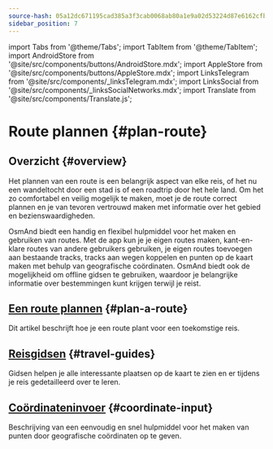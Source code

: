```yaml
---
source-hash: 05a12dc671195cad385a3f3cab0068ab80a1e9a02d53224d87e6162cfb880b2f
sidebar_position: 7
---
```

import Tabs from '@theme/Tabs';
import TabItem from '@theme/TabItem';
import AndroidStore from '@site/src/components/buttons/AndroidStore.mdx';
import AppleStore from '@site/src/components/buttons/AppleStore.mdx';
import LinksTelegram from '@site/src/components/_linksTelegram.mdx';
import LinksSocial from '@site/src/components/_linksSocialNetworks.mdx';
import Translate from '@site/src/components/Translate.js';


# Route plannen {#plan-route}

## Overzicht {#overview}

Het plannen van een route is een belangrijk aspect van elke reis, of het nu een wandeltocht door een stad is of een roadtrip door het hele land. Om het zo comfortabel en veilig mogelijk te maken, moet je de route correct plannen en je van tevoren vertrouwd maken met informatie over het gebied en bezienswaardigheden.

OsmAnd biedt een handig en flexibel hulpmiddel voor het maken en gebruiken van routes. Met de app kun je je eigen routes maken, kant-en-klare routes van andere gebruikers gebruiken, je eigen routes toevoegen aan bestaande tracks, tracks aan wegen koppelen en punten op de kaart maken met behulp van geografische coördinaten. OsmAnd biedt ook de mogelijkheid om offline gidsen te gebruiken, waardoor je belangrijke informatie over bestemmingen kunt krijgen terwijl je reist.

<!-- OsmAnd allows you to create your own routes and to use other user routes for trips.

OsmAnd allows you to build various routes as tracks, add a route to existing tracks, snap a track to roads.
Using offline Travel guides is an important source of information while traveling. -->


## [Een route plannen](./create-route.md) {#plan-a-route}

Dit artikel beschrijft hoe je een route plant voor een toekomstige reis.


## [Reisgidsen](./travel-guides.md) {#travel-guides}

Gidsen helpen je alle interessante plaatsen op de kaart te zien en er tijdens je reis gedetailleerd over te leren.


## [Coördinateninvoer](./coordinate-input.md) {#coordinate-input}

Beschrijving van een eenvoudig en snel hulpmiddel voor het maken van punten door geografische coördinaten op te geven.